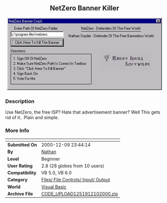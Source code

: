 ﻿<div align="center">

## NetZero Banner Killer

<img src="PIC2000121002392167.jpg">
</div>

### Description

Use NetZero, the free ISP? Hate that advertisement banner? Well This gets rid of it.. Plain and simple.
 
### More Info
 


<span>             |<span>
---                |---
**Submitted On**   |2000-12-09 23:44:14
**By**             |[Nathan](https://github.com/Planet-Source-Code/PSCIndex/blob/master/ByAuthor/nathan.md)
**Level**          |Beginner
**User Rating**    |2.8 (28 globes from 10 users)
**Compatibility**  |VB 5\.0, VB 6\.0
**Category**       |[Files/ File Controls/ Input/ Output](https://github.com/Planet-Source-Code/PSCIndex/blob/master/ByCategory/files-file-controls-input-output__1-3.md)
**World**          |[Visual Basic](https://github.com/Planet-Source-Code/PSCIndex/blob/master/ByWorld/visual-basic.md)
**Archive File**   |[CODE\_UPLOAD1251912102000\.zip](https://github.com/Planet-Source-Code/nathan-netzero-banner-killer__1-13467/archive/master.zip)








